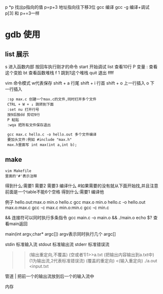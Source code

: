 p *p 找出p指向的值
p=p+3 地址指向往下移3位
gcc 编译
gcc -g 编译+调试
p[3] 和 p+=3一样
# gdb 使用
## list 展示
s 进入函数内部
按回车执行刚才的命令
start 开始调试
list 查看10行
P 变量 : 查看这个变脸
bt 查看函数堆栈
f 1 跳到1这个堆栈
quit 退出
ffff



vim 命令模式 w代表保存
	     shift + a 行尾
             shift + i 行首
             shift + o 上一行插入
             o 下一行插入

     :sp max.c 创建一个max.c的文件,同时打开多个文件
     CTRL + W + ↓ 跳转到下面
     :set nu 打开行号
     按9后按dd 剪切9行
     P 粘贴
     :wqa 把所有文件保存退出

     gcc max.c hello.c -o hello.out 多个文件编译
     要加头文件:例如 #include "max.h"
     max.h里面写 int max(int a,int b);


## make
    vim Makefile
    里面的'#'表示注释
得到什么:需要1 需要2 需要3
	编译什么 #如果需要的没有就从下面开始找,并且注意前面是一个table不能6个空格
得到什么:需要1
	编译他

例子
hello.out:max.o min.o hello.c
	gcc max.o min.o hello.c -o hello.out
max.o:max.c
	gcc -c max.c
min.o:min.c
	gcc -c min.c


&& 连接符可以同时执行多条指令
gcc main.c -o main.o && ./main.o
echo $? 查看main返回 

main(int argv,char* argc[])      argv表示同时执行几个 argc[] 

stdin   标准输入流
stdout  标准输出流
stderr  标准错误流

>>(输出重定向,不覆盖)
(空或者1)1>>a.txt (把输出内容输出到a.txt中)  (1为输出流,2代表标准错误流)
>(覆盖的重定向)
<(输入重定向)
./a.out <input.txt
    

  管道 |
把前一个的输出流放到后一个的输入流中 


内存
